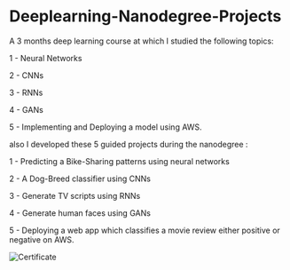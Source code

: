 # Deeplearning-Nanodegree-Projects

A 3 months deep learning course at which I studied the following topics:

1 - Neural Networks

2 - CNNs

3 - RNNs

4 - GANs

5 - Implementing and Deploying a model using AWS.

also I developed these 5 guided projects during the nanodegree :

1 - Predicting a Bike-Sharing patterns using neural networks

2 - A Dog-Breed classifier using CNNs

3 - Generate TV scripts using RNNs

4 - Generate human faces using GANs

5 - Deploying a web app which classifies a movie review either positive or negative on AWS.

![Certificate](https://user-images.githubusercontent.com/36310115/109414012-43e62900-79b9-11eb-9776-881f5bfdf220.jpg)
